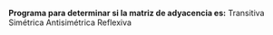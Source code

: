 **Programa para determinar si la matriz de adyacencia es:**
Transitiva
Simétrica
Antisimétrica
Reflexiva
